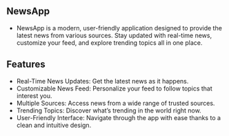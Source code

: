 ## NewsApp
- NewsApp is a modern, user-friendly application designed to provide the latest news from various sources. Stay updated with real-time news, customize your feed, and explore trending topics all in one place.

## Features
- Real-Time News Updates: Get the latest news as it happens.
- Customizable News Feed: Personalize your feed to follow topics that interest you.
- Multiple Sources: Access news from a wide range of trusted sources.
- Trending Topics: Discover what’s trending in the world right now.
- User-Friendly Interface: Navigate through the app with ease thanks to a clean and intuitive design.
